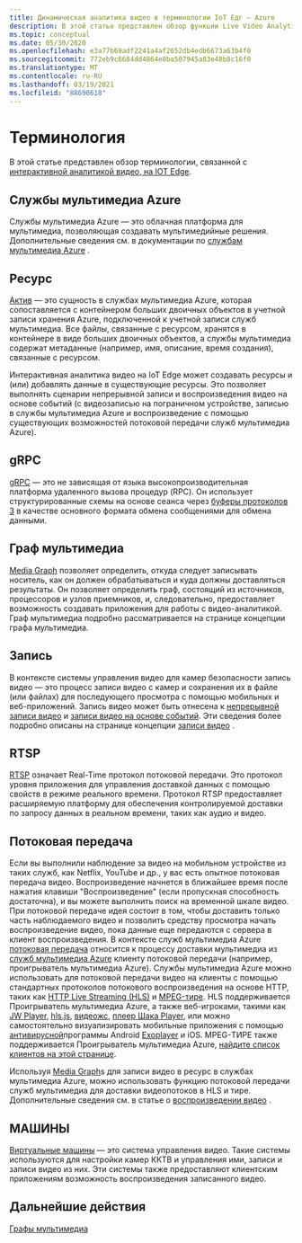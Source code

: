 ```yaml
---
title: Динамическая аналитика видео в терминологии IoT Едг — Azure
description: В этой статье представлен обзор функции Live Video Analytics на IoT Edge терминологии.
ms.topic: conceptual
ms.date: 05/30/2020
ms.openlocfilehash: e3a77b69adf2241a4af2652db4edb6673a63b4f0
ms.sourcegitcommit: 772eb9c6684dd4864e0ba507945a83e48b8c16f0
ms.translationtype: MT
ms.contentlocale: ru-RU
ms.lasthandoff: 03/19/2021
ms.locfileid: "88690618"
---
```

# <a name="terminology"></a>Терминология

В этой статье представлен обзор терминологии, связанной с [интерактивной аналитикой видео, на IOT Edge](overview.md).

## <a name="azure-media-services"></a>Службы мультимедиа Azure

Службы мультимедиа Azure — это облачная платформа для мультимедиа, позволяющая создавать мультимедийные решения. Дополнительные сведения см. в документации по [службам мультимедиа Azure](../latest/media-services-overview.md) .

## <a name="asset"></a>Ресурс

[Актив](../latest/assets-concept.md) — это сущность в службах мультимедиа Azure, которая сопоставляется с контейнером больших двоичных объектов в учетной записи хранения Azure, подключенной к учетной записи служб мультимедиа. Все файлы, связанные с ресурсом, хранятся в контейнере в виде больших двоичных объектов, а службы мультимедиа содержат метаданные (например, имя, описание, время создания), связанные с ресурсом.

Интерактивная аналитика видео на IoT Edge может создавать ресурсы и (или) добавлять данные в существующие ресурсы. Это позволяет выполнять сценарии непрерывной записи и воспроизведения видео на основе событий (с видеозаписью на пограничном устройстве, записью в службы мультимедиа Azure и воспроизведение с помощью существующих возможностей потоковой передачи служб мультимедиа Azure).

## <a name="grpc"></a>gRPC

[gRPC](https://grpc.io/docs/guides/) — это не зависящая от языка высокопроизводительная платформа удаленного вызова процедур (RPC). Он использует структурированные схемы на основе сеанса через [буферы протоколов 3](https://developers.google.com/protocol-buffers/docs/proto3) в качестве основного формата обмена сообщениями для обмена данными.

## <a name="media-graph"></a>Граф мультимедиа

[Media Graph](media-graph-concept.md) позволяет определить, откуда следует записывать носитель, как он должен обрабатываться и куда должны доставляться результаты. Он позволяет определить граф, состоящий из источников, процессоров и узлов приемников, и, следовательно, предоставляет возможность создавать приложения для работы с видео-аналитикой. Граф мультимедиа подробно рассматривается на странице концепции графа мультимедиа.

## <a name="recording"></a>Запись

В контексте системы управления видео для камер безопасности запись видео — это процесс записи видео с камер и сохранения их в файле (или файлах) для последующего просмотра с помощью мобильных и веб-приложений. Запись видео может быть отнесена к [непрерывной записи видео](continuous-video-recording-concept.md) и [записи видео на основе событий](event-based-video-recording-concept.md). Эти сведения более подробно описаны на странице концепции [записи видео](video-recording-concept.md) .

## <a name="rtsp"></a>RTSP

[RTSP](https://tools.ietf.org/html/rfc2326) означает Real-Time протокол потоковой передачи. Это протокол уровня приложения для управления доставкой данных с помощью свойств в режиме реального времени. Протокол RTSP предоставляет расширяемую платформу для обеспечения контролируемой доставки по запросу данных в реальном времени, таких как аудио и видео. 

## <a name="streaming"></a>Потоковая передача

Если вы выполнили наблюдение за видео на мобильном устройстве из таких служб, как Netflix, YouTube и др., у вас есть опытное потоковая передача видео. Воспроизведение начнется в ближайшее время после нажатия клавиши "Воспроизведение" (если пропускная способность достаточна), и вы можете выполнить поиск на временной шкале видео. При потоковой передаче идея состоит в том, чтобы доставить только часть наблюдаемого видео и позволить средству просмотра начать воспроизведение видео, пока данные еще передаются с сервера в клиент воспроизведения. В контексте служб мультимедиа Azure [потоковая передача](https://en.wikipedia.org/wiki/Streaming_media) относится к процессу доставки мультимедиа из [служб мультимедиа Azure](../azure-media-player/azure-media-player-overview.md) клиенту потоковой передачи (например, проигрыватель мультимедиа Azure). Службы мультимедиа Azure можно использовать для потоковой передачи видео на клиенты с помощью стандартных протоколов потокового воспроизведения на основе HTTP, таких как [HTTP Live Streaming (HLS)](https://developer.apple.com/streaming/) и [MPEG-тире](https://dashif.org/about/). HLS поддерживается Проигрыватель мультимедиа Azure, а также веб-игроками, такими как [JW Player](https://www.jwplayer.com/), [hls.js](https://github.com/video-dev/hls.js/), [видеожс](https://videojs.com/), [плеер Шака Player](https://github.com/google/shaka-player), или можно самостоятельно визуализировать мобильные приложения с помощью [антивирусной](https://developer.apple.com/av-foundation/)программы Android [Exoplayer](https://github.com/google/ExoPlayer) и iOS. MPEG-ТИРЕ также поддерживается Проигрыватель мультимедиа Azure, [найдите список клиентов на этой странице](https://dashif.org/clients/). 

Используя [Media Graph](#media-graph)s для записи видео в ресурс в службах мультимедиа Azure, можно использовать функцию потоковой передачи служб мультимедиа для доставки видеопотоков в HLS и тире. Дополнительные сведения см. в статье о [воспроизведении видео](video-playback-concept.md) .

## <a name="vms"></a>МАШИНЫ

[Виртуальные машины](https://en.wikipedia.org/wiki/Video_management_system) — это система управления видео. Такие системы используются для настройки камер ККТВ и управления ими, записи и записи видео из них. Эти системы также предоставляют клиентским приложениям возможность воспроизведения записанного видео.

## <a name="next-steps"></a>Дальнейшие действия

[Графы мультимедиа](media-graph-concept.md)
